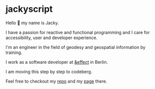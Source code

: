 # jackyscript

Hello 👋 my name is Jacky.

I have a passion for reactive and functional programming and I care for accessibility, user and developer experience.

I'm an engineer in the field of geodesy and geospatial information by training.

I work as a software developer at [&effect](https://www.and-effect.com/) in Berlin.

I am moving this step by step to codeberg.

Feel free to checkout my [repo](https://codeberg.org/dejafu/jackyscript) and my [page](https://dejafu.codeberg.page/) there.
